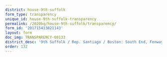 ```yaml
---
district: house-9th-suffolk
form_type: transparency
unique_id: house-9th-suffolk-transparency
permalink: /2020bq/house-9th-suffolk/transparency/
form_id: '201715413821143'
layout: form
doc_img: TRANSPARENCY-00133
district_desc: '9th Suffolk / Rep. Santiago / Boston: South End, Fenway Park'
order: 132
---
```


